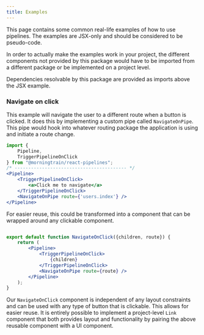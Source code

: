 ```yaml
---
title: Examples
---
```


This page contains some common real-life examples of how to use pipelines.
The examples are JSX-only and should be considered to be pseudo-code.

In order to actually make the examples work in your project,
the different components not provided by this package would have to be imported from a different package
or be implemented on a project level.

Dependencies resolvable by this package are provided as imports above the JSX example.

### Navigate on click
This example will navigate the user to a different route when a button is clicked.
It does this by implementing a custom pipe called `NavigateOnPipe`. 
This pipe would hook into whatever routing package the application is using and initiate a route change.

```jsx
import {
    Pipeline,
    TriggerPipelineOnClick
} from "@morningtrain/react-pipelines";
/* ----------------------------------------- */
<Pipeline>
    <TriggerPipelineOnClick>
        <a>Click me to navigate</a>
    </TriggerPipelineOnClick>
    <NavigateOnPipe route={'users.index'} />
</Pipeline>
```

For easier reuse, this could be transformed into a component that can be wrapped around any clickable component.

```jsx

export default function NavigateOnClick({children, route}) {
    return (
        <Pipeline>
            <TriggerPipelineOnClick>
                {children}
            </TriggerPipelineOnClick>
            <NavigateOnPipe route={route} />
        </Pipeline>
    );
}

```

Our `NavigateOnClick` component is independent of any layout constraints and can be used with any type of button that is clickable.
This allows for easier reuse. It is entirely possible to implement a project-level `Link` component 
that both provides layout and functionality by pairing the above reusable component with a UI component.

